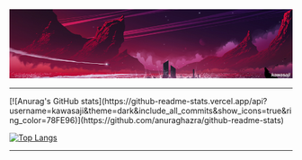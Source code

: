 <img src="banner.png" alt="Girl in a jacket" >
<hr>
[![Anurag's GitHub stats](https://github-readme-stats.vercel.app/api?username=kawasaji&theme=dark&include_all_commits&show_icons=true&ring_color=78FE96)](https://github.com/anuraghazra/github-readme-stats)


[![Top Langs](https://github-readme-stats.vercel.app/api/top-langs/?username=kawasaji&langs_count=8&hide=javascript,html,dockerfile,shell,c,cmake,css&theme=dark&show_icons=true)](https://github.com/anuraghazra/github-readme-stats)

<hr>
